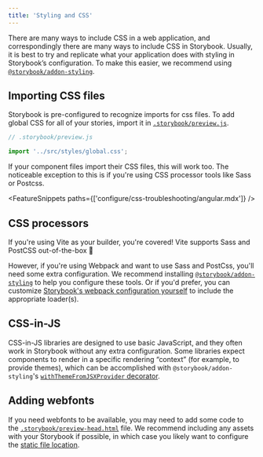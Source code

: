 ```yaml
---
title: 'Styling and CSS'
---
```


There are many ways to include CSS in a web application, and correspondingly there are many ways to include CSS in Storybook. Usually, it is best to try and replicate what your application does with styling in Storybook’s configuration. To make this easier, we recommend using [`@storybook/addon-styling`](https://github.com/storybookjs/addon-styling).

## Importing CSS files

Storybook is pre-configured to recognize imports for css files. To add global CSS for all of your stories, import it in [`.storybook/preview.js`](./overview.md#configure-story-rendering).

```js
// .storybook/preview.js

import '../src/styles/global.css';
```

If your component files import their CSS files, this will work too. The noticeable exception to this is if you're using CSS processor tools like Sass or Postcss.

<FeatureSnippets paths={['configure/css-troubleshooting/angular.mdx']} />

## CSS processors

If you're using Vite as your builder, you're covered! Vite supports Sass and PostCSS out-of-the-box 🎉

However, if you're using Webpack and want to use Sass and PostCss, you'll need some extra configuration. We recommend installing [`@storybook/addon-styling`](https://github.com/storybookjs/addon-styling#storybookaddon-styling) to help you configure these tools. Or if you'd prefer, you can customize [Storybook's webpack configuration yourself](../builders/webpack.md#extending-storybooks-webpack-config) to include the appropriate loader(s).

## CSS-in-JS

CSS-in-JS libraries are designed to use basic JavaScript, and they often work in Storybook without any extra configuration. Some libraries expect components to render in a specific rendering “context” (for example, to provide themes), which can be accomplished with `@storybook/addon-styling`'s [`withThemeFromJSXProvider` decorator](https://github.com/storybookjs/addon-styling/blob/next/docs/api.md#withthemefromjsxprovider).

## Adding webfonts

If you need webfonts to be available, you may need to add some code to the [`.storybook/preview-head.html`](./story-rendering.md#adding-to-head) file. We recommend including any assets with your Storybook if possible, in which case you likely want to configure the [static file location](./images-and-assets.md#serving-static-files-via-storybook-configuration).
